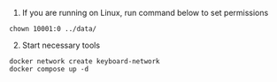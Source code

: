 1. If you are running on Linux, run command below to set permissions
```
chown 10001:0 ../data/
```

2. Start necessary tools
```
docker network create keyboard-network
docker compose up -d
```
